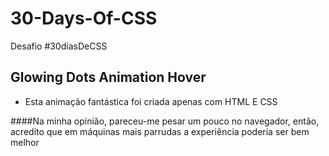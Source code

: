 # 30-Days-Of-CSS
Desafio #30diasDeCSS

## Glowing Dots Animation Hover
 - Esta animação fantástica foi criada apenas com HTML E CSS

  ####Na minha opinião, pareceu-me pesar um pouco no navegador, então, acredito que em máquinas mais parrudas a experiência poderia ser bem melhor

  